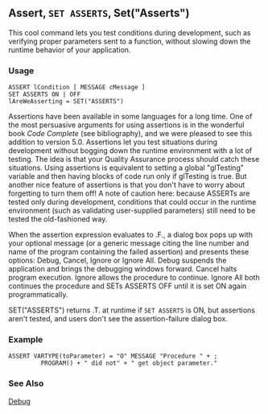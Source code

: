 ## Assert, `SET ASSERTS`, Set("Asserts")

This cool command lets you test conditions during development, such as verifying proper parameters sent to a function, without slowing down the runtime behavior of your application.

### Usage

```foxpro
ASSERT lCondition [ MESSAGE cMessage ]
SET ASSERTS ON | OFF
lAreWeAsserting = SET("ASSERTS")
```

Assertions have been available in some languages for a long time. One of the most persuasive arguments for using assertions is in the wonderful book *Code Complete* (see bibliography), and we were pleased to see this addition to version 5.0. Assertions let you test situations during development without bogging down the runtime environment with a lot of testing. The idea is that your Quality Assurance process should catch these situations. Using assertions is equivalent to setting a global "glTesting" variable and then having blocks of code run only if glTesting is true. But another nice feature of assertions is that you don't have to worry about forgetting to turn them off! A note of caution here: because ASSERTs are tested only during development, conditions that could occur in the runtime environment (such as validating user-supplied parameters) still need to be tested the old-fashioned way. 

When the assertion expression evaluates to .F., a dialog box pops up with your optional message (or a generic message citing the line number and name of the program containing the failed assertion) and presents these options: Debug, Cancel, Ignore or Ignore All. Debug suspends the application and brings the debugging windows forward. Cancel halts program execution. Ignore allows the procedure to continue. Ignore All both continues the procedure and SETs ASSERTS OFF until it is set ON again programmatically.

SET("ASSERTS") returns .T. at runtime if `SET ASSERTS` is ON, but assertions aren't tested, and users don't see the assertion-failure dialog box.

### Example

```foxpro
ASSERT VARTYPE(toParameter) = "O" MESSAGE "Procedure " + ;
         PROGRAM() + " did not" + " get object parameter."
```
### See Also

[Debug](s4g676.md)